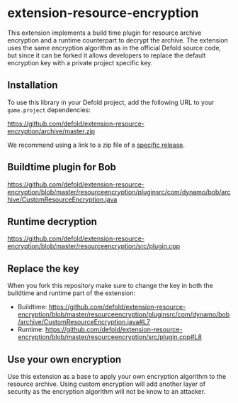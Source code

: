 # extension-resource-encryption
This extension implements a build time plugin for resource archive encryption and a runtime counterpart to decrypt the archive. The extension uses the same encryption algorithm as in the official Defold source code, but since it can be forked it allows developers to replace the default encryption key with a private project specific key.

## Installation
To use this library in your Defold project, add the following URL to your `game.project` dependencies:

https://github.com/defold/extension-resource-encryption/archive/master.zip

We recommend using a link to a zip file of a [specific release](https://github.com/defold/extension-resource-encryption/releases).

## Buildtime plugin for Bob
https://github.com/defold/extension-resource-encryption/blob/master/resourceencryption/pluginsrc/com/dynamo/bob/archive/CustomResourceEncryption.java

## Runtime decryption
https://github.com/defold/extension-resource-encryption/blob/master/resourceencryption/src/plugin.cpp

## Replace the key
When you fork this repository make sure to change the key in both the buildtime and runtime part of the extension:

* Buildtime: https://github.com/defold/extension-resource-encryption/blob/master/resourceencryption/pluginsrc/com/dynamo/bob/archive/CustomResourceEncryption.java#L7
* Runtime: https://github.com/defold/extension-resource-encryption/blob/master/resourceencryption/src/plugin.cpp#L8

## Use your own encryption
Use this extension as a base to apply your own encryption algorithm to the resource archive. Using custom encryption will add another layer of security as the encryption algorithm will not be know to an attacker.

